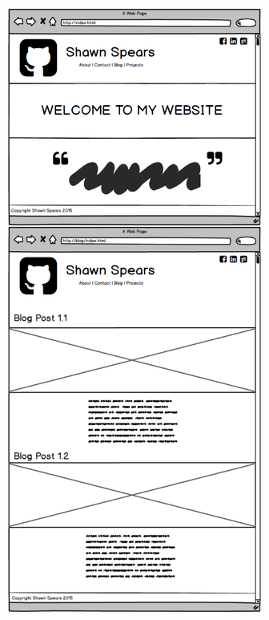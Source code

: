 ![Index wireframe](/week-2/imgs/wireframe-index.png)
![Blog/index wireframe](/week-2/imgs/wireframe-blog-index.png)